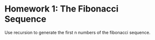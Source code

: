 # Homework 1: The Fibonacci Sequence
Use recursion to generate the first n numbers of the fibonacci sequence.
